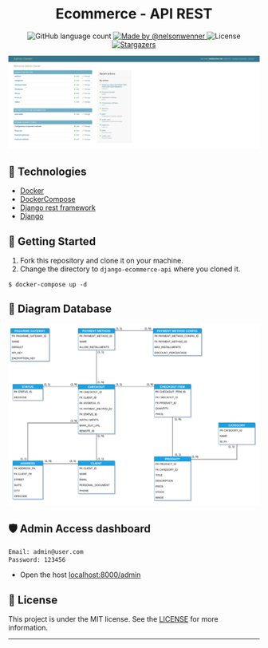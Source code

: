 <h1 align="center">Ecommerce - API REST</h1>

<p align="center">
  <img alt="GitHub language count" src="https://img.shields.io/github/languages/count/nelsonwenner/django-ecommerce-api?color=%2304D361">

  <a href="https://github.com/nelsonwenner">
    <img alt="Made by @nelsonwenner" src="https://img.shields.io/badge/made%20by-%40nelsonwenner-%2304D361">
  </a>

  <img alt="License" src="https://img.shields.io/badge/license-MIT-%2304D361">

  <a href="https://github.com/nelsonwenner/ecoleta/stargazers">
    <img alt="Stargazers" src="https://img.shields.io/github/stars/nelsonwenner/django-ecommerce-api?style=social">
  </a>
</p>

<div align="center">
  <img alt="dashboard" src="./screens/dashboard.png" />
</div>

## :rocket: Technologies
* [Docker](https://www.docker.com/)
* [DockerCompose](https://docs.docker.com/compose/)
* [Django rest framework](https://www.django-rest-framework.org/)
* [Django](https://www.djangoproject.com/)


## :closed_lock_with_key: Getting Started

1. Fork this repository and clone it on your machine.
2. Change the directory to `django-ecommerce-api` where you cloned it.

```shell
$ docker-compose up -d
```

## :telescope: Diagram Database

<p align="center">
  <img alt="diagram" src="./screens/diagram.png" />
</p>

## :shield: Admin Access dashboard

```
Email: admin@user.com
Password: 123456
```
  * Open the host [localhost:8000/admin](http://localhost:8000/admin) 

## :memo: License
This project is under the MIT license. See the [LICENSE](LICENSE.md) for more information.

---
